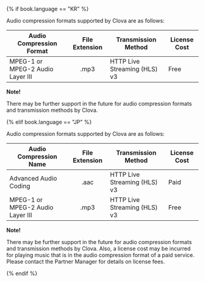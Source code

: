 {% if book.language == "KR" %}

Audio compression formats supported by Clova are as follows:

| Audio Compression Format                     | File Extension | Transmission Method                       | License Cost |
|----------------------------------|:--------:|-------------------------------|-----------|
| MPEG-1 or MPEG-2 Audio Layer III | .mp3     | HTTP Live Streaming (HLS) v3   | Free       |

<div class="note">
  <p><strong>Note!</strong></p>
  <p>There may be further support in the future for audio compression formats and transmission methods by Clova.</p>
</div>

{% elif book.language == "JP" %}

Audio compression formats supported by Clova are as follows:

| Audio Compression Name                     | File Extension | Transmission Method                       | License Cost |
|----------------------------------|:--------:|-------------------------------|-----------|
| Advanced Audio Coding            | .aac     | HTTP Live Streaming (HLS) v3   | Paid       |
| MPEG-1 or MPEG-2 Audio Layer III | .mp3     | HTTP Live Streaming (HLS) v3   | Free       |

<div class="note">
  <p><strong>Note!</strong></p>
  <p>There may be further support in the future for audio compression formats and transmission methods by Clova. Also, a license cost may be incurred for playing music that is in the audio compression format of a paid service. Please contact the Partner Manager for details on license fees.</p>
</div>

{% endif %}
